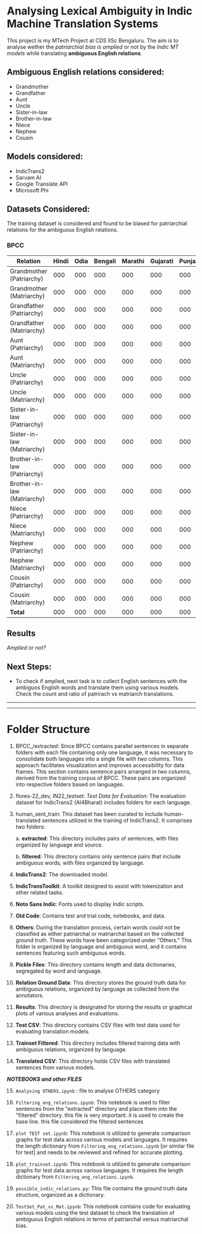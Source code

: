 # Analysing Lexical Ambiguity in Indic Machine Translation Systems

This project is my MTech Project at CDS IISc Bengaluru. The aim is to analyse wether the *patriarchial bias is amplied* or not by the *Indic MT models* while translating **ambiguous English relations**.

## Ambiguous English relations considered: 
- Grandmother
- Grandfather
- Aunt
- Uncle
- Sister-in-law
- Brother-in-law
- Niece
- Nephew
- Cousin

## Models considered: 
- IndicTrans2
- Sarvam AI
- Google Translate API
- Microsoft Phi
## Datasets Considered:
The training dataset is considered and found to be biased for patriarchial relations for the ambiguous English relations.

### BPCC 
<!-- ### BPCC  -->
<!-- 
draw tables with columns as languages (n total), rows as relations (n total) but each row has sub rows as patriarchy n matriachy. cells will have the values of no.of sentences translated/available in training set for that relation in that language. Fill with dummy value "000" for now-->

| Relation       | Hindi |  Odia | Bengali |  Marathi |  Gujarati |  Punjabi |  Tamil |  Telugu |  Kannada |  Malayalam | **Total** |
|----------------|-------|-------|---------|----------|-----------|----------|--------|---------|----------|------------| --------- |
| Grandmother (Patriarchy)    | 000 | 000 | 000 | 000 | 000 | 000 | 000 | 000 | 000 | 000 |  000 |
| Grandmother (Matriarchy)    | 000 | 000 | 000 | 000 | 000 | 000 | 000 | 000 | 000 | 000 |  000 |
| Grandfather (Patriarchy) | 000 | 000 | 000 | 000 | 000 | 000 | 000 | 000 | 000 | 000 | 000 |
| Grandfather (Matriarchy) | 000 | 000 | 000 | 000 | 000 | 000 | 000 | 000 | 000 | 000 | 000 |
| Aunt (Patriarchy) | 000 | 000 | 000 | 000 | 000 | 000 | 000 | 000 | 000 | 000 | 000 |
| Aunt (Matriarchy) | 000 | 000 | 000 | 000 | 000 | 000 | 000 | 000 | 000 | 000 | 000 |
| Uncle (Patriarchy) | 000 | 000 | 000 | 000 | 000 | 000 | 000 | 000 | 000 | 000 | 000 |
| Uncle (Matriarchy) | 000 | 000 | 000 | 000 | 000 | 000 | 000 | 000 | 000 | 000 | 000 |
| Sister-in-law (Patriarchy) | 000 | 000 | 000 | 000 | 000 | 000 | 000 | 000 | 000 | 000 | 000 |
| Sister-in-law (Matriarchy) | 000 | 000 | 000 | 000 | 000 | 000 | 000 | 000 | 000 | 000 | 000 |
| Brother-in-law (Patriarchy) | 000 | 000 | 000 | 000 | 000 | 000 | 000 | 000 | 000 | 000 | 000 |
| Brother-in-law (Matriarchy) | 000 | 000 | 000 | 000 | 000 | 000 | 000 | 000 | 000 | 000 | 000 |
| Niece (Patriarchy) | 000 | 000 | 000 | 000 | 000 | 000 | 000 | 000 | 000 | 000 | 000 |
| Niece (Matriarchy) | 000 | 000 | 000 | 000 | 000 | 000 | 000 | 000 | 000 | 000 | 000 |
| Nephew (Patriarchy) | 000 | 000 | 000 | 000 | 000 | 000 | 000 | 000 | 000 | 000 | 000 |
| Nephew (Matriarchy) | 000 | 000 | 000 | 000 | 000 | 000 | 000 | 000 | 000 | 000 | 000 |
| Cousin (Patriarchy) | 000 | 000 | 000 | 000 | 000 | 000 | 000 | 000 | 000 | 000 | 000 |
| Cousin (Matriarchy) | 000 | 000 | 000 | 000 | 000 | 000 | 000 | 000 | 000 | 000 000 | |
| **Total** | 000 | 000 | 000 | 000 | 000 | 000 | 000 | 000 | 000 | 000 000 | |



## Results

 *Amplied or not?*

## Next Steps:
- To check if amplied, next task is to collect English sentences with the ambiguos English words and translate them using various models. Check the count and ratio of patrirach vs matriarch translations.


--------
--------

 # Folder Structure
 1. BPCC_/extracted:
Since BPCC contains parallel sentences in separate folders with each file containing only one language, it was necessary to consolidate both languages into a single file with two columns. This approach facilitates visualization and improves accessibility for data frames.
This section contains sentence pairs arranged in two columns, derived from the training corpus of BPCC. These pairs are organized into respective folders based on languages.
<!-- table to show no.of sentences in each language? not needed laready must have been done by bpcc -->




 2. flores-22_dev, IN22_testset:
*Test Data for Evaluation:* 
The evaluation dataset for IndicTrans2 (AI4Bharat) includes folders for each language. 
<!-- Each folder contains two files: one with English sentences and the other with corresponding Indic sentences. -->


3. human_sent_train:
This dataset has been curated to include human-translated sentences utilized in the training of IndicTrans2. It comprises two folders:

     a. **extracted**: This directory includes pairs of sentences, with files organized by language and source.

     b. **filtered**: This directory contains only sentence pairs that include ambiguous words, with files organized by language.

4. **IndicTrans2**: The downloaded model.

5. **IndicTransToolkit**: A toolkit designed to assist with tokenization and other related tasks.

6. **Noto Sans Indic**: Fonts used to display Indic scripts.

7. **Old Code**: Contains test and trial code, notebooks, and data.

8. **Others**: During the translation process, certain words could not be classified as either patriarchal or matriarchal based on the collected ground truth. These words have been categorized under "Others." This folder is organized by language and ambiguous word, and it contains sentences featuring such ambiguous words.

9. **Pickle Files**: This directory contains length and data dictionaries, segregated by word and language.

10. **Relation Ground Data**: This directory stores the ground truth data for ambiguous relations, organized by language as collected from the annotators.

11. **Results**: This directory is designated for storing the results or graphical plots of various analyses and evaluations.

12. **Test CSV**: This directory contains CSV files with test data used for evaluating translation models.

13. **Trainset Filtered**: This directory includes filtered training data with ambiguous relations, organized by language.

14. **Translated CSV**: This directory holds CSV files with translated sentences from various models.


***NOTEBOOKS and other FILES***


15. `Analysing OTHERS.ipynb` : file to analyse OTHERS category
16. `Filtering_eng_relations.ipynb`: This notebook is used to filter sentences from the "extracted" directory and place them into the "filtered" directory. this file is very important. it is used to create the base line. this file considered the filtered sentences

17. `plot TEST set.ipynb`: This notebook is utilized to generate comparison graphs for test data across various models and languages. It requires the length dictionary from `Filtering_eng_relations.ipynb` [or similar file for test] and needs to be reviewed and refined for accurate plotting.

18. `plot_trainset.ipynb`: This notebook is utilized to generate comparison graphs for test data across various languages. It requires the length dictionary from `Filtering_eng_relations.ipynb`.

19. `possible_indic_relations.py`: This file contains the ground truth data structure, organized as a dictionary.
20. `TestSet_Pat_vs_Mat.ipynb`: This notebook contains code for evaluating various models using the test dataset to check the translation of ambiguous English relations in terms of patriarchal versus matriarchal bias.



 <!-- Corpus Name: wikimedia
     Package: wikimedia.en-hi in Moses format
     Website: http://opus.nlpl.eu/wikimedia-v20230407.php
     Release: v20230407
Release date: Thu Apr 13 09:40:02 EEST 2023
     License: <a href=https://creativecommons.org/licenses/by-sa/4.0/>CC–BY-SA 4.0</a></p>

This package is part of OPUS - the open collection of parallel corpora
OPUS Website: http://opus.nlpl.eu

Please <a href="http://opus.lingfil.uu.se/LREC2012.txt">cite the following article</a> if you use the OPUS packages and downloads in your own work:<br/> J. Tiedemann, 2012, <a href="http://www.lrec-conf.org/proceedings/lrec2012/pdf/463_Paper.pdf"><i>Parallel Data, Tools and Interfaces in OPUS.</i></a> In Proceedings of the 8th International Conference on Language Resources and Evaluation (LREC 2012)<br/>

Wikipedia translations published by the wikimedia foundation and their article translation system. The parallel data sets are published at https://dumps.wikimedia.org/other/contenttranslation NEW: additional sentence alignment to avoid long segments in translation units
 -->
